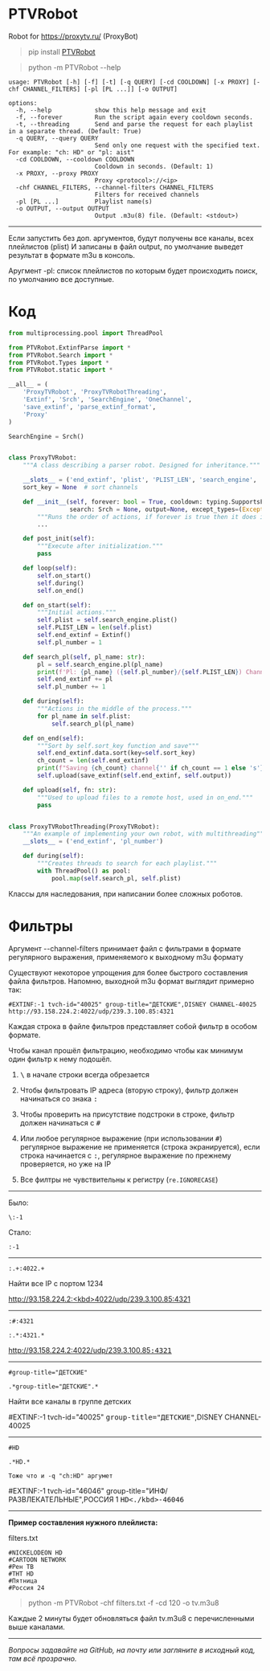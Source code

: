 # PTVRobot

Robot for https://proxytv.ru/ (ProxyBot)

> pip install [PTVRobot](https://pypi.org/project/PTVRobot)

> python -m PTVRobot --help

```
usage: PTVRobot [-h] [-f] [-t] [-q QUERY] [-cd COOLDOWN] [-x PROXY] [-chf CHANNEL_FILTERS] [-pl [PL ...]] [-o OUTPUT]

options:
  -h, --help            show this help message and exit
  -f, --forever         Run the script again every cooldown seconds.
  -t, --threading       Send and parse the request for each playlist in a separate thread. (Default: True)
  -q QUERY, --query QUERY
                        Send only one request with the specified text. For example: "ch: HD" or "pl: aist"
  -cd COOLDOWN, --cooldown COOLDOWN
                        Cooldown in seconds. (Default: 1)
  -x PROXY, --proxy PROXY
                        Proxy <protocol>://<ip>
  -chf CHANNEL_FILTERS, --channel-filters CHANNEL_FILTERS
                        Filters for received channels
  -pl [PL ...]          Playlist name(s)
  -o OUTPUT, --output OUTPUT
                        Output .m3u(8) file. (Default: <stdout>)
```

---

Если запустить без доп. аргументов, будут получены все каналы, всех плейлистов (plist)
И записаны в файл output, по умолчание выведет результат в формате m3u в консоль.

Аругмент -pl: список плейлистов по которым будет происходить поиск, по умолчанию все доступные.

# Код

```python
from multiprocessing.pool import ThreadPool

from PTVRobot.ExtinfParse import *
from PTVRobot.Search import *
from PTVRobot.Types import *
from PTVRobot.static import *

__all__ = (
    'ProxyTVRobot', 'ProxyTVRobotThreading',
    'Extinf', 'Srch', 'SearchEngine', 'OneChannel',
    'save_extinf', 'parse_extinf_format',
    'Proxy'
)

SearchEngine = Srch()


class ProxyTVRobot:
    """A class describing a parser robot. Designed for inheritance."""

    __slots__ = ('end_extinf', 'plist', 'PLIST_LEN', 'search_engine', 'pl_number', 'output')
    sort_key = None  # sort channels

    def __init__(self, forever: bool = True, cooldown: typing.SupportsFloat = 0.,
                 search: Srch = None, output=None, except_types=(Exception,)):
        """Runs the order of actions, if forever is true then it does it forever."""
        ...

    def post_init(self):
        """Execute after initialization."""
        pass

    def loop(self):
        self.on_start()
        self.during()
        self.on_end()

    def on_start(self):
        """Initial actions."""
        self.plist = self.search_engine.plist()
        self.PLIST_LEN = len(self.plist)
        self.end_extinf = Extinf()
        self.pl_number = 1

    def search_pl(self, pl_name: str):
        pl = self.search_engine.pl(pl_name)
        print(f'Pl: {pl_name} ({self.pl_number}/{self.PLIST_LEN}) Channels: {len(pl)}')
        self.end_extinf += pl
        self.pl_number += 1

    def during(self):
        """Actions in the middle of the process."""
        for pl_name in self.plist:
            self.search_pl(pl_name)

    def on_end(self):
        """Sort by self.sort_key function and save"""
        self.end_extinf.data.sort(key=self.sort_key)
        ch_count = len(self.end_extinf)
        print(f"Saving {ch_count} channel{'' if ch_count == 1 else 's'}")
        self.upload(save_extinf(self.end_extinf, self.output))

    def upload(self, fn: str):
        """Used to upload files to a remote host, used in on_end."""
        pass


class ProxyTVRobotThreading(ProxyTVRobot):
    """An example of implementing your own robot, with multithreading"""
    __slots__ = ('end_extinf', 'pl_number')

    def during(self):
        """Creates threads to search for each playlist."""
        with ThreadPool() as pool:
            pool.map(self.search_pl, self.plist)

```

Классы для наследования, при написании более сложных роботов.

# Фильтры

Аргумент --channel-filters принимает файл с фильтрами в формате регулярного выражения,
применяемого к выходному m3u формату

Существуют некоторое упрощения для более быстрого составления файла фильтров.
Напомню, выходной m3u формат выглядит примерно так:

```m3u8
#EXTINF:-1 tvch-id="40025" group-title="ДЕТСКИЕ",DISNEY CHANNEL-40025
http://93.158.224.2:4022/udp/239.3.100.85:4321
```

Каждая строка в файле фильтров представляет собой фильтр в особом формате.

Чтобы канал прошёл фильтрацию, необходимо чтобы как минимум один фильтр к нему подошёл.

1. <kbd>\\</kbd> в начале строки всегда обрезается

2. Чтобы фильтровать IP адреса (вторую строку), фильтр должен начинаться со знака <kbd>:</kbd>

3. Чтобы проверить на присутствие подстроки в строке, фильтр должен начинаться с <kbd>#</kbd>

4. Или любое регулярное выражение (при использовании <kbd>#</kbd>) регулярное выражение не применяется (строка
   экранируется), если строка начинается с <kbd>:</kbd>, регулярное выражение по прежнему проверяется, но уже на IP
5. Все филтры не чувствительны к регистру (``re.IGNORECASE``)

---

Было:

```regexp
\:-1
```

Стало:

```regexp
:-1
```

---

```regexp
:.+:4022.+
```

Найти все IP с портом 1234

[http://93.158.224.2:<kbd>4022</kbd>/udp/239.3.100.85:4321](http://93.158.224.2:4022/udp/239.3.100.85:4321)

---

```regexp
:#:4321
```

```regexp
:.*:4321.*
```

[http://93.158.224.2:4022/udp/239.3.100.85<kbd>:4321</kbd>](http://93.158.224.2:4022/udp/239.3.100.85:4321)

---

```regexp
#group-title="ДЕТСКИЕ"
```

```regexp
.*group-title="ДЕТСКИЕ".*
```

Найти все каналы в группе детских

#EXTINF:-1 tvch-id="40025" <kbd>group-title="ДЕТСКИЕ"</kbd>,DISNEY CHANNEL-40025

---

```regexp
#HD
```

```regexp
.*HD.*
```

``Тоже что и -q "ch:HD" аргумет``

#EXTINF:-1 tvch-id="46046" group-title="ИНФ/РАЗВЛЕКАТЕЛЬНЫЕ",РОССИЯ 1 <kbd>HD<./kbd>-46046

---
**Пример составления нужного плейлиста:**

filters.txt

```regexp
#NICKELODEON HD
#CARTOON NETWORK
#Рен ТВ
#ТНТ HD
#Пятница
#Россия 24
```

> python -m PTVRobot -chf filters.txt -f -cd 120 -o tv.m3u8

Каждые 2 минуты будет обновляться файл tv.m3u8 с перечисленными выше каналами.

---

_Вопросы задавайте на GitHub, на почту или загляните в исходный код, там всё прозрачно._